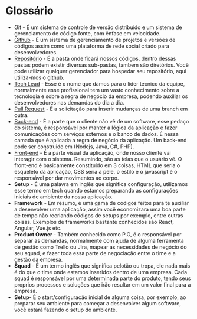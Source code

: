 # Glossário 

* [Git](./git.md) - É um sistema de controle de versão distribuído e um sistema de gerenciamento de código fonte, com ênfase em velocidade.
* [Github](./github) - É um sistema de gerenciamento de projetos e versões de códigos assim como uma plataforma de rede social criado para desenvolvedores. 
* [Repositório](./repositorio.md) - É a pasta onde ficará nossos códigos, dentro dessas pastas podem existir diversas sub-pastas, tambem são diretórios. Você pode utilizar qualquer gerenciador para hospedar seu repositório, aqui utiliza-mos o [github](./github.md).
* [Tech Lead](./tech-lead.md) - Esse é o nome que damos para o líder tecnico da equipe, normalmente esse profissional tem um vasto conhecimento sobre a tecnologia e sobre a regra de negócio da empresa, podendo auxiliar os desenvolvedores nas demandas do dia a dia. 
* [Pull Request](./pull-request.md) - É a solicitação para inserir mudanças de uma branch em outra.
* [Back-end](./back-end.md) - É a parte que o cliente não vê de um software, esse pedaço do sistema, é responsável por manter a lógica da aplicação e fazer comunicações com serviços externos e o banco de dados. É nessa camada que é aplicada a regra de negócio da aplicação. Um back-end pode ser construido em (Nodejs, Java, C#, PHP).
* [Front-end](./front-end.md) - É a parte visual da aplicação, onde nosso cliente vai interagir com o sistema. Resumindo, são as telas que o usuário vê. O front-end é basicamente constituido em 3 coisas, HTML que seria o esqueleto da aplicação, CSS seria a pele, o estilo e o javascript é o responsável por dar movimentos ao corpo.
* **Setup** - É uma palavra em inglês que significa configuração, utilizamos esse termo em tech quando estamos preparando as configurações iniciais de ambiente da nossa aplicação. 
* **Framework** - Em resumo, é uma gama de códigos feitos para te auxiliar a desenvolver uma aplicação, assim você economizara uma boa parte de tempo não recriando códigos de setups por exemplo, entre outras coisas. Exemplos de frameworks bastante conhecidos são React, Angular, Vue.js etc.
* **Product Owner** - Também conhecido como P.O, é o responsável por separar as demandas, normalmente com ajuda de alguma ferramenta de gestão como Trello ou Jira, mapear as necessidades de negócio do seu squad, e fazer toda essa parte de negociação entre o time e a gestão da empresa.
* **Squad** - É um termo inglês que significa pelotão ou tropa, ele nada mais é do que o time onde estamos inseridos dentro de uma empresa. Cada squad é responsável por uma determinada parte do produto, tendo seus proprios processos e soluções que irão resultar em um valor final para a empresa.
* **Setup**- É o start/configuração inicial de alguma coisa, por exemplo, ao preparar seu ambiente para começar a desenvolver algum software, você estará fazendo o setup do ambiente.
